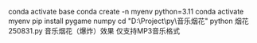 conda activate base
conda create -n myenv python=3.11
conda activate myenv
pip install pygame numpy
cd "D:\Project\py\音乐烟花"
python 烟花250831.py
音乐烟花（爆炸）效果
仅支持MP3音乐格式
